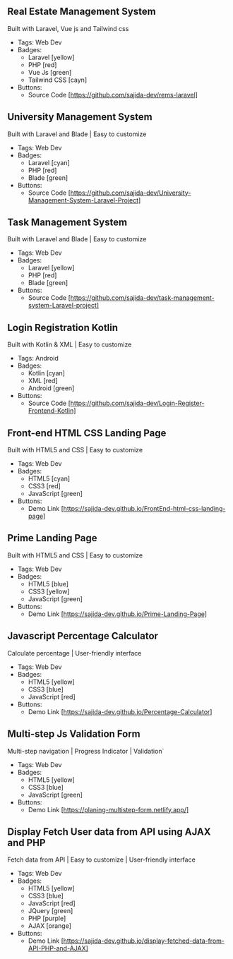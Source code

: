 ## Real Estate Management System
Built with Laravel, Vue js and Tailwind css
- Tags: Web Dev
- Badges:
  - Laravel [yellow]
  - PHP [red]
  - Vue Js [green]
  - Tailwind CSS [cayn]
- Buttons:
  - Source Code [https://github.com/sajida-dev/rems-laravel]

## University Management System
Built with Laravel and Blade | Easy to customize
- Tags: Web Dev
- Badges:
  - Laravel [cyan]
  - PHP [red]
  - Blade [green]
- Buttons:
  - Source Code [https://github.com/sajida-dev/University-Management-System-Laravel-Project]

## Task Management System
Built with Laravel and Blade | Easy to customize
- Tags: Web Dev
- Badges:
  - Laravel [yellow]
  - PHP [red]
  - Blade [green]
- Buttons:
  - Source Code [https://github.com/sajida-dev/task-management-system-Laravel-project]

## Login Registration Kotlin
Built with Kotlin & XML | Easy to customize
- Tags: Android
- Badges:
  - Kotlin [cyan]
  - XML [red]
  - Android [green]
- Buttons:
  - Source Code [https://github.com/sajida-dev/Login-Register-Frontend-Kotlin]


## Front-end HTML CSS Landing Page
Built with HTML5 and CSS | Easy to customize
- Tags: Web Dev
- Badges:
  - HTML5 [cyan]
  - CSS3 [red]
  - JavaScript [green]
- Buttons:
  - Demo Link [https://sajida-dev.github.io/FrontEnd-html-css-landing-page]


## Prime Landing Page
Built with HTML5 and CSS | Easy to customize
- Tags: Web Dev
- Badges:
  - HTML5 [blue]
  - CSS3 [yellow]
  - JavaScript [green]
- Buttons:
  - Demo Link [https://sajida-dev.github.io/Prime-Landing-Page]


## Javascript Percentage Calculator
Calculate percentage | User-friendly interface
- Tags: Web Dev
- Badges:
  - HTML5 [yellow]
  - CSS3 [blue]
  - JavaScript [red]
- Buttons:
  - Demo Link [https://sajida-dev.github.io/Percentage-Calculator]

## Multi-step Js Validation Form
Multi-step navigation | Progress Indicator | Validation`
- Tags: Web Dev
- Badges:
  - HTML5 [yellow]
  - CSS3 [blue]
  - JavaScript [green]
- Buttons:
  - Demo Link [https://planing-multistep-form.netlify.app/]
  

## Display Fetch User data from API using AJAX and PHP
Fetch data from API | Easy to customize | User-friendly interface 
- Tags: Web Dev
- Badges:
  - HTML5 [yellow]
  - CSS3 [blue]
  - JavaScript [red]
  - JQuery [green]
  - PHP [purple]
  - AJAX [orange]
- Buttons:
  - Demo Link [https://sajida-dev.github.io/display-fetched-data-from-API-PHP-and-AJAX]  
